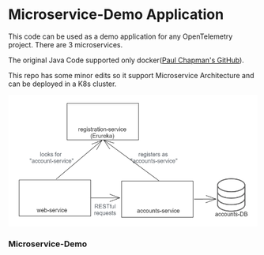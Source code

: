 # Microservice-Demo Application

This code can be used as a demo application for any OpenTelemetry project. There are 3 microservices.

The original Java Code supported only docker([Paul Chapman's GitHub](https://github.com/paulc4/microservices-demo)).  


This repo has some minor edits so it support Microservice Architecture and can be deployed in a K8s cluster. 

![Alt text](https://github.com/moonorb/microservice-demo/blob/main/images/microservice-demo.PNG)

### Microservice-Demo 

